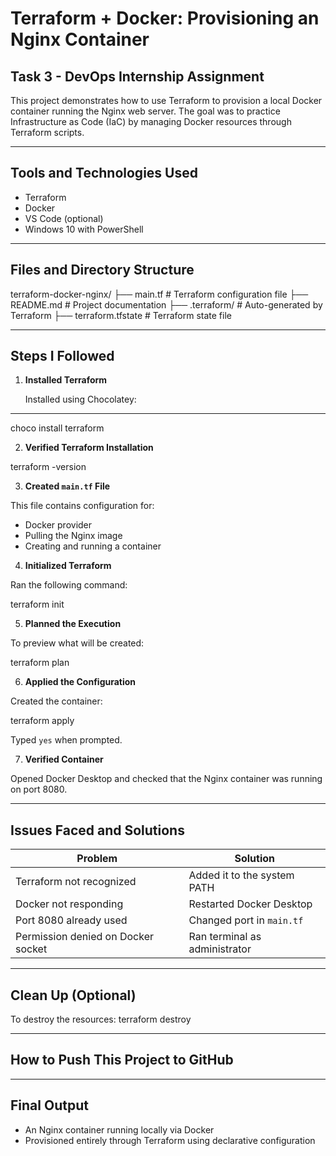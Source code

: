 # Terraform + Docker: Provisioning an Nginx Container

## Task 3 - DevOps Internship Assignment

This project demonstrates how to use Terraform to provision a local Docker container running the Nginx web server. The goal was to practice Infrastructure as Code (IaC) by managing Docker resources through Terraform scripts.

---

## Tools and Technologies Used

- Terraform
- Docker
- VS Code (optional)
- Windows 10 with PowerShell

---

## Files and Directory Structure

terraform-docker-nginx/
├── main.tf # Terraform configuration file
├── README.md # Project documentation
├── .terraform/ # Auto-generated by Terraform
├── terraform.tfstate # Terraform state file


---

## Steps I Followed

1. **Installed Terraform**

   Installed using Chocolatey:


---

choco install terraform

2. **Verified Terraform Installation**

terraform -version

3. **Created `main.tf` File**

This file contains configuration for:
- Docker provider
- Pulling the Nginx image
- Creating and running a container

4. **Initialized Terraform**

Ran the following command:

terraform init

5. **Planned the Execution**

To preview what will be created:

terraform plan

6. **Applied the Configuration**

Created the container:


terraform apply

Typed `yes` when prompted.

7. **Verified Container**

Opened Docker Desktop and checked that the Nginx container was running on port 8080.

---

## Issues Faced and Solutions

| Problem | Solution |
|--------|----------|
| Terraform not recognized | Added it to the system PATH |
| Docker not responding | Restarted Docker Desktop |
| Port 8080 already used | Changed port in `main.tf` |
| Permission denied on Docker socket | Ran terminal as administrator |

---

## Clean Up (Optional)

To destroy the resources:
terraform destroy


---

## How to Push This Project to GitHub


---

## Final Output

- An Nginx container running locally via Docker
- Provisioned entirely through Terraform using declarative configuration

